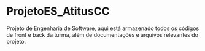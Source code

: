 # ProjetoES_AtitusCC
Projeto de Engenharia de Software, aqui está armazenado todos os códigos de front e back da turma, além de documentações e arquivos relevantes do projeto.
